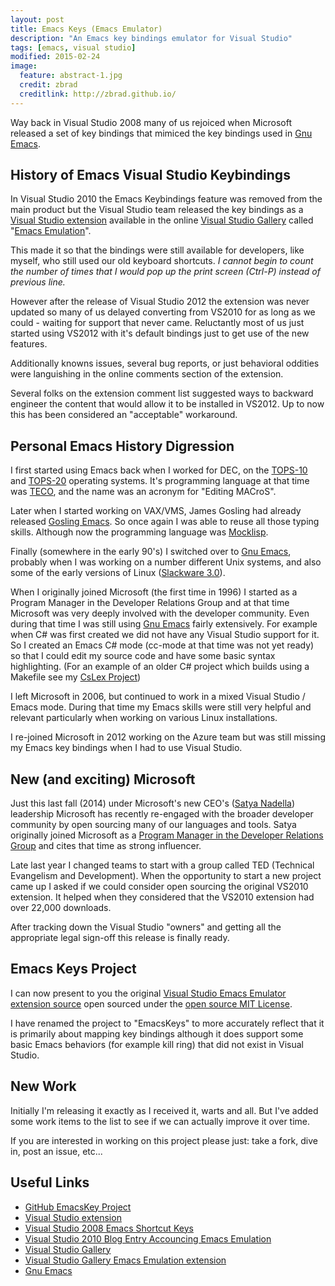 ```yaml
---
layout: post
title: Emacs Keys (Emacs Emulator)
description: "An Emacs key bindings emulator for Visual Studio"
tags: [emacs, visual studio]
modified: 2015-02-24
image:
  feature: abstract-1.jpg
  credit: zbrad
  creditlink: http://zbrad.github.io/
---
```


Way back in Visual Studio 2008 many of us rejoiced when
Microsoft released a set of key bindings that mimiced the key
bindings used in [Gnu Emacs](http://www.gnu.org/software/emacs).

## History of Emacs Visual Studio Keybindings

In Visual Studio 2010 the Emacs Keybindings feature was
removed from the main product but the Visual Studio team
released the key bindings as a
[Visual Studio extension](https://msdn.microsoft.com/en-us/library/dd885119.aspx)
available in the online
[Visual Studio Gallery](https://visualstudiogallery.msdn.microsoft.com/) called
"[Emacs Emulation](https://visualstudiogallery.msdn.microsoft.com/09dc58c4-6f47-413a-9176-742be7463f92/)".

This made it so that the bindings were still available for developers, like
myself, who still used our old keyboard shortcuts.  *I cannot begin to count
the number of times that I would pop up the print screen
(Ctrl-P) instead of previous line.*

However after the release of Visual Studio 2012 the extension was
never updated so many of us delayed converting from VS2010 for as long as
we could - waiting for support that never came.  Reluctantly most of us just
started using VS2012 with it's default bindings just to get use of the new
features.

Additionally knowns issues, several bug reports, or just behavioral oddities
were languishing in the online comments section of the extension.

Several folks on the extension comment list suggested ways to
backward engineer the content that would allow it to be
installed in VS2012.  Up to now this has been considered an "acceptable"
workaround.

## Personal Emacs History Digression

I first started using Emacs back when I worked for DEC, on the [TOPS-10](http://en.wikipedia.org/wiki/TOPS-10)
and [TOPS-20](http://en.wikipedia.org/wiki/TOPS-20)
operating systems.  It's programming language at that time was
[TECO](http://en.wikipedia.org/wiki/TECO_%28text_editor%29), and the name was
an acronym for "Editing MACroS".

Later when I started working on VAX/VMS, James Gosling had already released
[Gosling Emacs](http://en.wikipedia.org/wiki/Gosling_Emacs).  So once again I
was able to reuse all those typing skills.   Although now the programming
language was [Mocklisp](http://en.wikipedia.org/wiki/Mocklisp).

Finally (somewhere in the early 90's) I switched over to
[Gnu Emacs](http://www.gnu.org/software/emacs), probably when I was working
on a number different Unix systems, and also some of the early versions of
Linux ([Slackware 3.0](http://en.wikipedia.org/wiki/Slackware#1993.E2.80.932003)).

When I originally joined Microsoft (the first time
in 1996) I started as a Program Manager in the Developer Relations Group and at that time Microsoft
was very deeply involved with the developer community. 
Even during that time I was still using [Gnu Emacs](http://www.gnu.org/software/emacs) fairly extensively. 
For example when C# was first created we did not have any Visual Studio support
for it.  So I created an Emacs C# mode (cc-mode at that time was not yet ready)
so that I could edit my source code and have some basic syntax highlighting.
(For an example of an older C#
project which builds using a Makefile see my
[CsLex Project](http://github.com/zbrad/CsLex))

I left Microsoft in 2006, but continued to work in a mixed Visual Studio /
Emacs mode.  During that time my Emacs skills were still very helpful and
relevant particularly when working on various Linux installations.

I re-joined Microsoft in 2012 working on the Azure team but was still missing
my Emacs key bindings when I had to use Visual Studio.

## New (and exciting) Microsoft

Just this last fall (2014) under Microsoft's new CEO's ([Satya Nadella](http://news.microsoft.com/ceo/index.html))
leadership Microsoft has recently re-engaged with the broader
developer community by open sourcing many of our languages and tools.  Satya
originally joined Microsoft as a [Program Manager in the Developer Relations Group](https://www.crunchbase.com/person/satya-nadella)
and cites that time as strong influencer.

Late last year I changed teams to start with a group called TED (Technical
Evangelism and Development).  When the opportunity to start a new
project came up I asked if we could consider open sourcing
the original VS2010 extension.  It helped when they considered that the VS2010
extension had over 22,000 downloads.

After tracking down the Visual Studio "owners" and getting all the
appropriate legal sign-off this release is finally ready.

## Emacs Keys Project

 I can now present to you the original
[Visual Studio Emacs Emulator extension source](http://github.com/zbrad/EmacsKeys)
open sourced under the [open source MIT License](http://opensource.org/licenses/MIT).

I have renamed the project to "EmacsKeys" to more accurately
reflect that it is primarily about mapping key bindings although it does
support some basic Emacs behaviors (for example kill ring)
that did not exist in Visual Studio.

## New Work

Initially I'm releasing it exactly as I received it, warts and
all.  But I've added some work items to the list to see if we
can actually improve it over time.

If you are interested in working on this project please just:
take a fork, dive in, post an issue, etc...

## Useful Links

- [GitHub EmacsKey Project](http://github.com/zbrad/EmacsKeys)
- [Visual Studio extension](https://msdn.microsoft.com/en-us/library/dd885119.aspx)
- [Visual Studio 2008 Emacs Shortcut Keys](http://msdn.microsoft.com/en-us/library/ms165528%28VS.90%29.aspx)
- [Visual Studio 2010 Blog Entry Accouncing Emacs Emulation](http://blogs.msdn.com/b/visualstudio/archive/2010/09/01/emacs-emulation-extension-now-available.aspx)
- [Visual Studio Gallery](https://visualstudiogallery.msdn.microsoft.com/)
- [Visual Studio Gallery Emacs Emulation extension](https://msdn.microsoft.com/en-us/library/dd885119.aspx)
- [Gnu Emacs](http://www.gnu.org/software/emacs)

